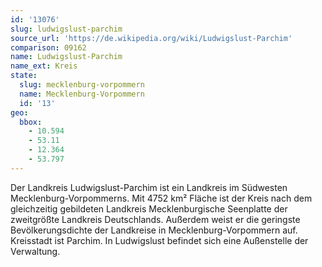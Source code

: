 ```yaml
---
id: '13076'
slug: ludwigslust-parchim
source_url: 'https://de.wikipedia.org/wiki/Ludwigslust-Parchim'
comparison: 09162
name: Ludwigslust-Parchim
name_ext: Kreis
state:
  slug: mecklenburg-vorpommern
  name: Mecklenburg-Vorpommern
  id: '13'
geo:
  bbox:
    - 10.594
    - 53.11
    - 12.364
    - 53.797
---
```


Der Landkreis Ludwigslust-Parchim ist ein Landkreis im Südwesten Mecklenburg-Vorpommerns. Mit 4752 km² Fläche ist der Kreis nach dem gleichzeitig gebildeten Landkreis Mecklenburgische Seenplatte der zweitgrößte Landkreis Deutschlands. Außerdem weist er die geringste Bevölkerungsdichte der Landkreise in Mecklenburg-Vorpommern auf. Kreisstadt ist Parchim. In Ludwigslust befindet sich eine Außenstelle der Verwaltung.
